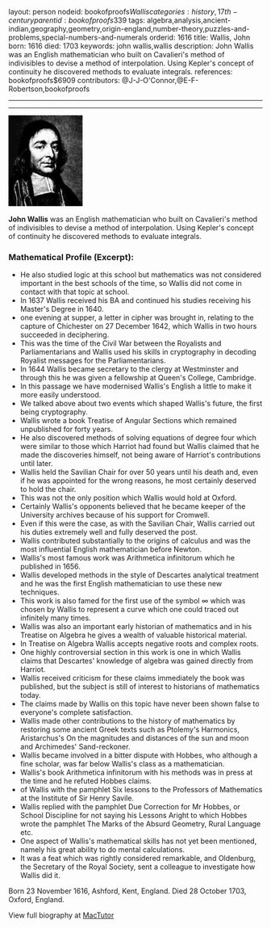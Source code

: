 layout: person
nodeid: bookofproofs$Wallis
categories: history,17th-century
parentid: bookofproofs$339
tags: algebra,analysis,ancient-indian,geography,geometry,origin-england,number-theory,puzzles-and-problems,special-numbers-and-numerals
orderid: 1616
title: Wallis, John
born: 1616
died: 1703
keywords: john wallis,wallis
description: John Wallis was an English mathematician who built on Cavalieri's method of indivisibles to devise a method of interpolation. Using Kepler's concept of continuity he discovered methods to evaluate integrals.
references: bookofproofs$6909
contributors: @J-J-O'Connor,@E-F-Robertson,bookofproofs

---



---

![Wallis.jpg](https://github.com/bookofproofs/bookofproofs.github.io/blob/main/_sources/_assets/images/portraits/Wallis.jpg?raw=true)

**John Wallis** was an English mathematician who built on Cavalieri's method of indivisibles to devise a method of interpolation. Using Kepler's concept of continuity he discovered methods to evaluate integrals.

### Mathematical Profile (Excerpt):
* He also studied logic at this school but mathematics was not considered important in the best schools of the time, so Wallis did not come in contact with that topic at school.
* In 1637 Wallis received his BA and continued his studies receiving his Master's Degree in 1640.
* one evening at supper, a letter in cipher was brought in, relating to the capture of Chichester on 27 December 1642, which Wallis in two hours succeeded in deciphering.
* This was the time of the Civil War between the Royalists and Parliamentarians and Wallis used his skills in cryptography in decoding Royalist messages for the Parliamentarians.
* In 1644 Wallis became secretary to the clergy at Westminster and through this he was given a fellowship at Queen's College, Cambridge.
* In this passage we have modernised Wallis's English a little to make it more easily understood.
* We talked above about two events which shaped Wallis's future, the first being cryptography.
* Wallis wrote a book Treatise of Angular Sections which remained unpublished for forty years.
* He also discovered methods of solving equations of degree four which were similar to those which Harriot had found but Wallis claimed that he made the discoveries himself, not being aware of Harriot's contributions until later.
* Wallis held the Savilian Chair for over 50 years until his death and, even if he was appointed for the wrong reasons, he most certainly deserved to hold the chair.
* This was not the only position which Wallis would hold at Oxford.
* Certainly Wallis's opponents believed that he became keeper of the University archives because of his support for Cromwell.
* Even if this were the case, as with the Savilian Chair, Wallis carried out his duties extremely well and fully deserved the post.
* Wallis contributed substantially to the origins of calculus and was the most influential English mathematician before Newton.
* Wallis's most famous work was Arithmetica infinitorum which he published in 1656.
* Wallis developed methods in the style of Descartes analytical treatment and he was the first English mathematician to use these new techniques.
* This work is also famed for the first use of the symbol ∞ which was chosen by Wallis to represent a curve which one could traced out infinitely many times.
* Wallis was also an important early historian of mathematics and in his Treatise on Algebra he gives a wealth of valuable historical material.
* In Treatise on Algebra Wallis accepts negative roots and complex roots.
* One highly controversial section in this work is one in which Wallis claims that Descartes' knowledge of algebra was gained directly from Harriot.
* Wallis received criticism for these claims immediately the book was published, but the subject is still of interest to historians of mathematics today.
* The claims made by Wallis on this topic have never been shown false to everyone's complete satisfaction.
* Wallis made other contributions to the history of mathematics by restoring some ancient Greek texts such as Ptolemy's Harmonics, Aristarchus's On the magnitudes and distances of the sun and moon and Archimedes' Sand-reckoner.
* Wallis became involved in a bitter dispute with Hobbes, who although a fine scholar, was far below Wallis's class as a mathematician.
* Wallis's book Arithmetica infinitorum with his methods was in press at the time and he refuted Hobbes claims.
* of Wallis with the pamphlet Six lessons to the Professors of Mathematics at the Institute of Sir Henry Savile.
* Wallis replied with the pamphlet Due Correction for Mr Hobbes, or School Discipline for not saying his Lessons Aright to which Hobbes wrote the pamphlet The Marks of the Absurd Geometry, Rural Language etc.
* One aspect of Wallis's mathematical skills has not yet been mentioned, namely his great ability to do mental calculations.
* It was a feat which was rightly considered remarkable, and Oldenburg, the Secretary of the Royal Society, sent a colleague to investigate how Wallis did it.

Born 23 November 1616, Ashford, Kent, England. Died 28 October 1703, Oxford, England.

View full biography at [MacTutor](https://mathshistory.st-andrews.ac.uk/Biographies/Wallis/)
